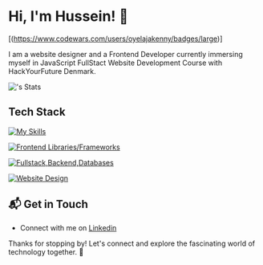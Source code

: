 # Hi, I'm Hussein! 👋

[(https://www.codewars.com/users/oyelajakenny/badges/large)]

I am a website designer and a Frontend Developer currently immersing myself in JavaScript FullStact Website Development Course with HackYourFuture Denmark.

![<username>'s Stats](https://github-readme-stats.vercel.app/api?username=oyelajakenny&theme=vue-dark&show_icons=true&hide_border=true&count_private=true)


## Tech Stack
[![My Skills](https://skillicons.dev/icons?i=js,html,css,git&theme=light)](https://skillicons.dev)

[![Frontend Libraries/Frameworks](https://skillicons.dev/icons?i=react,bootstrap,tailwind&theme=light)](https://skillicons.dev)

[![Fullstack,Backend,Databases](https://skillicons.dev/icons?i=nextjs,nodejs,express,mysql,mongodb,docker&theme=light)](https://skillicons.dev)

[![Website Design](https://skillicons.dev/icons?i=wordpress,figma&theme=light)](https://skillicons.dev)




## 📬 Get in Touch

- Connect with me on [Linkedin](https://linkedin.com/in/oyelajahussein)

Thanks for stopping by! Let's connect and explore the fascinating world of technology together. 🚀



<!--

Here are some ideas to get you started:

- 🔭 I’m currently working on ...
- 🌱 I’m currently learning ...
- 👯 I’m looking to collaborate on ...
- 🤔 I’m looking for help with ...
- 💬 Ask me about ...
- 📫 How to reach me: ...
- 😄 Pronouns: ...
- ⚡ Fun fact: ...
-->
